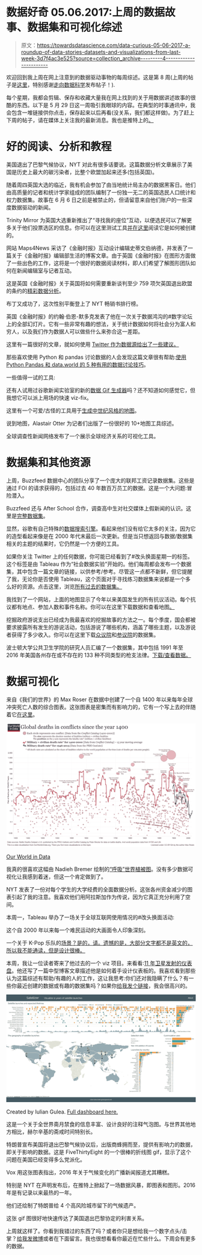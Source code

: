 # 数据好奇 05.06.2017:上周的数据故事、数据集和可视化综述

> 原文：<https://towardsdatascience.com/data-curious-05-06-2017-a-roundup-of-data-stories-datasets-and-visualizations-from-last-week-3d7f4ac3e525?source=collection_archive---------4----------------------->

欢迎回到我上周在网上注意到的数据驱动事物的每周综述。这是第 8 周(上周的帖子是[这里](https://medium.com/towards-data-science/data-curious-29-05-2017-a-roundup-of-data-stories-datasets-and-visualisations-from-last-week-c5c73894a29c)，特别感谢[走向数据科学](https://medium.com/towards-data-science)发布帖子！).

每个星期，我都会剪辑、保存和收藏大量我在网上找到的关于用数据讲述故事的很酷的东西。以下是 5 月 29 日这一周吸引我眼球的内容。在典型的时事通讯中，我会包含一堆链接供你点击，保存起来以后再看(没关系，我们都这样做)。为了赶上下周的帖子，请在媒体上关注我的最新消息。我也是推特上的[。](https://twitter.com/bnj_cooley)

# 好的阅读、分析和教程

美国退出了巴黎气候协议，NYT 对此有很多话要说。这篇数据分析文章展示了美国是历史上最大的碳污染者，比整个欧盟加起来还多(包括英国)。

随着周四英国大选的临近，我有机会参加了由当地统计局主办的数据黑客日。他们由高质量的记者和统计学家组成的团队编制了一份独一无二的英国选民人口统计和权力数据集。故事在 6 月 6 日之前是被禁止的，但请留意来自他们账户的一些深度数据驱动的新闻。

Trinity Mirror 为英国大选重新推出了“寻找我的座位”互动，以便选民可以了解更多关于他们投票选区的信息。你可以在这里测试工具[并在这里](http://www.coventrytelegraph.net/news/coventry-news/find-seat-use-interactive-guide-13089231)阅读它是如何被创建的。

网站 Maps4News 采访了《金融时报》互动设计编辑史蒂文伯纳德，并发表了一篇关于《金融时报》编辑部生活的博客文章。由于英国《金融时报》在图形方面做了一些出色的工作，这将是一个很好的数据阅读材料，即人们希望了解图形团队如何在新闻编辑室与记者互动。

这是英国《金融时报》关于英国将如何需要重新谈判至少 759 项欠英国退出欧盟的条约的[精彩数据分析](https://www.ft.com/content/f1435a8e-372b-11e7-bce4-9023f8c0fd2e)。

布丁又成功了，这次性别平衡登上了 NYT 畅销书排行榜。

英国《金融时报》的约翰·伯恩-默多克发表了他在一次关于数据鸿沟的#数字论坛上的全部幻灯片。它有一些非常有趣的想法，关于统计数据如何将社会分为富人和穷人，以及我们作为数据人可以做些什么来弥合这一差距。

这里有一篇很好的文章，就如何使用 [Twitter 作为数据源给出了一些建议。](http://datadrivenjournalism.net/news_and_analysis/twitter_as_a_data_source_an_overview_of_tools_for_journalists)

那些喜欢使用 Python 和 pandas 讨论数据的人会发现这篇文章很有帮助:[使用 Python Pandas 和 data.world 的 5 种有用的数据讨论技巧](https://data.world/nrippner/python-data-wrangling-tutorial)。

一些值得一试的工具:

还有人试用过谷歌新闻实验室的新的[数据 Gif 生成器](https://datagifmaker.withgoogle.com/edit)吗？还不知道如何感觉它，但我想它可以派上用场的快速 viz-fix。

这里有一个可爱/古怪的工具用于[生成中世纪风格的地图](https://watabou.itch.io/medieval-fantasy-city-generator)。

说到地图，Alastair Otter 为记者们出版了一份很好的 10+地图工具综述。

全球调查性新闻网络发布了一个展示全球经济关系的可视化工具。

# 数据集和其他资源

上周，Buzzfeed 数据中心的团队分享了一个庞大的联邦工资记录数据集。这些是通过 FOI 的请求获得的，包括过去 40 年数百万员工的数据。这是一个大问题:冒险潜入。

Buzzfeed 还与 After School 合作，调查高中生对社交媒体上假新闻的认识。这里是[完整数据集](https://data.world/afterschool/teen-fake-news-poll-on-after-school)。

显然，谷歌有自己特殊的[数据搜索引擎](https://cse.google.com/cse/publicurl?cx=002720237717066476899:v2wv26idk7m)。看起来他们没有给它太多的关注，因为它的造型看起来像是在 2000 年代末最后一次更新。但是当只想返回与数据/数据集相关的主题的结果时，它仍然是一个方便的工具。

如果你关注 Twitter 上的任何数据，你可能已经看到了#改头换面星期一的标签。这个标签是由 Tableau 作为“社会数据实验”开始的。他们每周都会发布一个数据集，其中包含一篇文章的链接，以供参考/参考。尽管这一点都不新鲜，但它提醒了我，无论你是否使用 Tableau，这个页面对于寻找练习数据集来说都是一个多么好的资源。点击这里，浏览[所有过去的数据集。](http://www.makeovermonday.co.uk/data/)

我找到了一个网站，上面的地图显示了今年以来美国发生的所有抗议活动。每个抗议都有地点、参加人数和事件名称。你可以在这里下载数据和查看地图[。](https://countlove.org/)

挖掘政府游说支出已经成为我最喜欢的挖掘故事的方法之一。每个季度，国会都被要求披露所有发生的游说活动，包括游说了哪些机构，涵盖了哪些主题，以及游说者获得了多少收入。你可以在这里下载[众议院](http://disclosures.house.gov/ld/ldsearch.aspx)和[参议院](https://www.senate.gov/legislative/Public_Disclosure/LDA_reports.htm)的数据集。

波士顿大学公共卫生学院的研究人员汇编了一个数据集，其中包括 1991 年至 2016 年美国各州存在或不存在的 133 种不同类型的枪支法律。[下载/查看数据。](https://www.statefirearmlaws.org/table.html)

# 数据可视化

来自《我们的世界》的 Max Roser 在数据中创建了一个自 1400 年以来每年全球冲突死亡人数的综合图表。这张图表是密集而有影响力的，它有一个写上去的伴随着它[在这里](https://ourworldindata.org/war-and-peace/)。

![](img/4a586877fc0dedaa71c626862f6fcc36.png)

[Our World in Data](https://ourworldindata.org/war-and-peace/)

我真的很喜欢这幅由 Nadieh Bremer 绘制的[“呼吸”世界植被图](http://www.datasketch.es/april/code/nadieh/)。没有多少数据可视化让我感到着迷，但这一个肯定做到了。

NYT 发表了一份对每个学生的大学经费的全面数据分析。这张各州资金减少的图表引起了我的注意。我喜欢他们用阿拉斯加作为传说，因为它真正充分利用了空间。

本周一，Tableau 举办了一场关于全球互联网使用情况的#改头换面活动:

这个自 2000 年以来每一个难民运动的大画面令人印象深刻。

一个关于 K-Pop 乐队的[场景？是的，请。遗憾的是，大部分文字都不是英文的，所以我不能通读，但是设计很棒。](https://public.tableau.com/en-us/s/gallery/kpop-artists)

本周，我让一位读者寄来了他过去的一个 viz 项目。来看看:[11 年卫星发射的仪表盘](http://satellizer.heroesofprogramming.com/)。他还写了一篇中型博客文章描述他是如何着手设计仪表板的。我喜欢看到那些认为这篇综述有帮助/有趣的人的工作，这让我思考:你们还对我隐瞒了什么？有一些你最近创建的数据或有趣的数据集吗？如果你[给我发个链接](https://twitter.com/bnj_cooley)，我会很高兴的。

![](img/57db18a7e3448dabb7bc9dca01c5ba5a.png)

Created by Iulian Gulea. [Full dashboard here.](http://satellizer.heroesofprogramming.com/)

这是一个关于全世界斋月禁食的信息丰富、设计良好的注释气泡图。与世界其他地方相比，赫尔辛基的斋戒时间特别长。

特朗普宣布美国将退出巴黎气候协议后，出版商蜂拥而至，提供有影响力的数据，即关于影响的数据。这是 FiveThirtyEight 的一个很棒的折线图 gif，显示了这个问题在美国已经变得多么党派化。

Vox 用这张图表指出，2016 年关于气候变化的广播新闻报道尤其糟糕。

特别是 NYT 在声明发布后，在推特上掀起了一场数据风暴，即图表和图形。2016 年是有记录以来最热的一年。

他们还绘制了特朗普给 4 个高风险城市留下的气候遗产。

这张 gif 图很好地快速传达了美国退出巴黎协定的利害关系。

上周就这样了。你看到我错过的东西了吗？或者你只是想给我一个数字点头/击掌？[给我发微博](https://twitter.com/bnj_cooley)或者在下面留言。我也很想看看你最近在忙些什么。下周会有更多的数据。